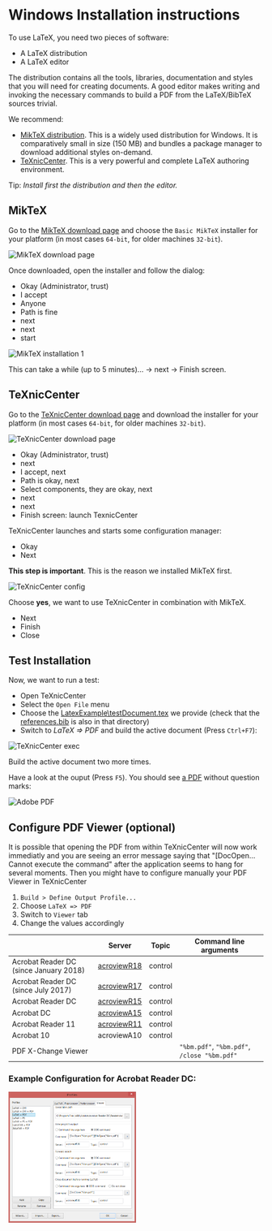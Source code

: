 Windows Installation instructions
=================================

To use LaTeX, you need two pieces of software:

* A LaTeX distribution
* A LaTeX editor

The distribution contains all the tools, libraries, documentation and styles
that you will need for creating documents. A good editor makes writing and invoking
the necessary commands to build a PDF from the LaTeX/BibTeX sources trivial.

We recommend:

* [MikTeX distribution](http://miktex.org/). This is a widely used distribution for Windows. It is comparatively small in size (150 MB) and bundles a package manager to download additional styles on-demand.
* [TeXnicCenter](http://www.texniccenter.org/). This is a very powerful and complete LaTeX authoring environment.

Tip: *Install first the distribution and then the editor.*

MikTeX
------

Go to the [MikTeX download page](http://miktex.org) and choose the `Basic
MikTeX` installer for your platform (in most cases `64-bit`, for older machines
`32-bit`).

![MikTeX download page](https://raw.githubusercontent.com/UB-Mannheim/ubma-screenshots/master/sci-work/windows/miktex-website.png)

Once downloaded, open the installer and follow the dialog:

- Okay (Administrator, trust)
- I accept
- Anyone
- Path is fine
- next
- next
- start

![MikTeX installation 1](https://raw.githubusercontent.com/UB-Mannheim/ubma-screenshots/master/sci-work/windows/miktex-install.png)

This can take a while (up to 5 minutes)… -> next -> Finish screen.

TeXnicCenter
------------

Go to the [TeXnicCenter download page](http://www.texniccenter.org/download/)
and download the installer for your platform (in most cases `64-bit`, for older
machines `32-bit`).

![TeXnicCenter download page](https://raw.githubusercontent.com/UB-Mannheim/ubma-screenshots/master/sci-work/windows/texnikcenter-website.png)

- Okay (Administrator, trust)
- next
- I accept, next
- Path is okay, next
- Select components, they are okay, next
- next
- next
- Finish screen: launch TexnicCenter

TeXnicCenter launches and starts some configuration manager:

- Okay
- Next

**This step is important**. This is the reason we installed MikTeX first.

![TeXnicCenter config](https://raw.githubusercontent.com/UB-Mannheim/ubma-screenshots/master/sci-work/windows/texnikcenter-configure.png)

Choose **yes**, we want to use TeXnicCenter in combination with MikTeX.

- Next
- Finish
- Close

Test Installation
-----------------

Now, we want to run a test:

- Open TeXnicCenter
- Select the `Open File` menu
- Choose the [LatexExample\testDocument.tex](./LatexExample/testDocument.tex)
  we provide (check that the [references.bib](./LatexExample/references.bib) is also in that directory)
- Switch to *LaTeX => PDF* and build the active document (Press `Ctrl+F7`):

![TeXnicCenter exec](https://raw.githubusercontent.com/UB-Mannheim/ubma-screenshots/master/sci-work/windows/texnikcenter.png)

Build the active document two more times.

Have a look at the ouput (Press `F5`). You should see [a PDF](./LatexExample/goal.pdf) without question marks:

![Adobe PDF](https://raw.githubusercontent.com/UB-Mannheim/ubma-screenshots/master/sci-work/windows/adobe-pdf.png)

Configure PDF Viewer (optional)
-------------------------------

It is possible that opening the PDF from within TeXnicCenter will now work immediatly
and you are seeing an error message saying that "[DocOpen... Cannot execute the command"
after the application seems to hang for several moments. Then you might have to configure
manually your PDF Viewer in TeXnicCenter
 1. `Build > Define Output Profile...`
 2. Choose `LaTeX => PDF`
 3. Switch to `Viewer` tab
 4. Change the values accordingly
 
|  | Server | Topic | Command line arguments |
| --- | --- | --- | --- |
| Acrobat Reader DC (since January 2018) | [acroviewR18](https://tex.stackexchange.com/questions/250472/texniccenter-adobe-reader-dc/364613#364613) | control |
| Acrobat Reader DC (since July 2017) | [acroviewR17](https://tex.stackexchange.com/questions/250472/texniccenter-adobe-reader-dc/364613#364613) | control |
| Acrobat Reader DC | [acroviewR15](https://tex.stackexchange.com/questions/250472/texniccenter-adobe-reader-dc) | control |
| Acrobat DC | [acroviewA15](https://raw.githubusercontent.com/UB-Mannheim/ubma-screenshots/master/sci-work/windows/texniccenter-config-acrobat.png) | control |
| Acrobat Reader 11 | [acroviewR11](https://tex.stackexchange.com/questions/43864/texniccenter-adobe-acrobat-10) | control |
| Acrobat 10 | acroviewA10 | control |
| PDF X-Change Viewer | | |  `"%bm.pdf"`, `"%bm.pdf"`, `/close "%bm.pdf"` |

### Example Configuration for Acrobat Reader DC:

<img src="https://raw.githubusercontent.com/UB-Mannheim/ubma-screenshots/master/sci-work/windows/texniccenter-configure-acrobat-dc.png" width=50%/>
